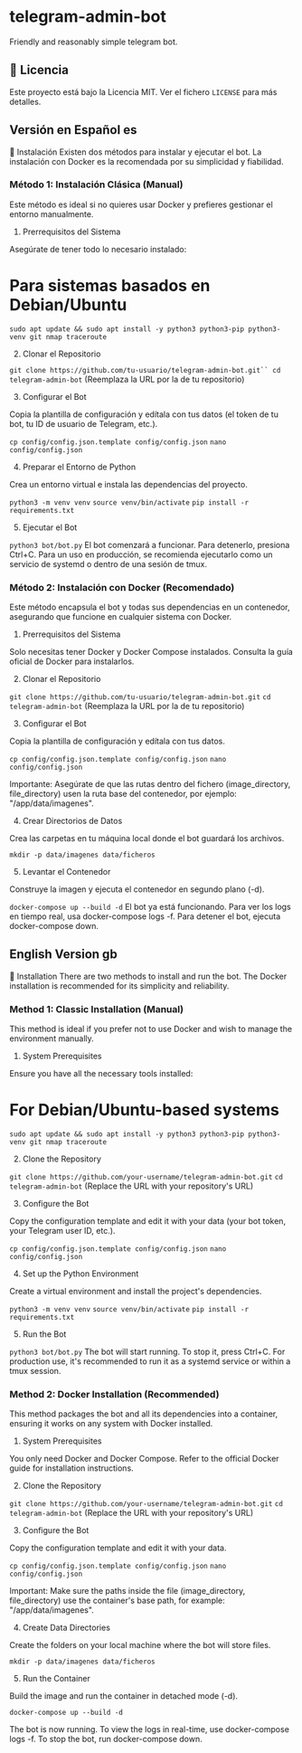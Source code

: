 # telegram-admin-bot
Friendly and reasonably simple telegram bot.

## 📜 Licencia

Este proyecto está bajo la Licencia MIT. Ver el fichero `LICENSE` para más detalles.

## Versión en Español es
🔧 Instalación
Existen dos métodos para instalar y ejecutar el bot. La instalación con Docker es la recomendada por su simplicidad y fiabilidad.

### Método 1: Instalación Clásica (Manual)
Este método es ideal si no quieres usar Docker y prefieres gestionar el entorno manualmente.

1. Prerrequisitos del Sistema

Asegúrate de tener todo lo necesario instalado:


# Para sistemas basados en Debian/Ubuntu
`sudo apt update && sudo apt install -y python3 python3-pip python3-venv git nmap traceroute`

2. Clonar el Repositorio

`git clone https://github.com/tu-usuario/telegram-admin-bot.git``
cd telegram-admin-bot`
(Reemplaza la URL por la de tu repositorio)

3. Configurar el Bot

Copia la plantilla de configuración y edítala con tus datos (el token de tu bot, tu ID de usuario de Telegram, etc.).


`cp config/config.json.template config/config.json`
`nano config/config.json`

4. Preparar el Entorno de Python

Crea un entorno virtual e instala las dependencias del proyecto.


`python3 -m venv venv`
`source venv/bin/activate`
`pip install -r requirements.txt`

5. Ejecutar el Bot

`python3 bot/bot.py`
El bot comenzará a funcionar. Para detenerlo, presiona Ctrl+C. Para un uso en producción, se recomienda ejecutarlo como un servicio de systemd o dentro de una sesión de tmux.

### Método 2: Instalación con Docker (Recomendado)
Este método encapsula el bot y todas sus dependencias en un contenedor, asegurando que funcione en cualquier sistema con Docker.

1. Prerrequisitos del Sistema

Solo necesitas tener Docker y Docker Compose instalados. Consulta la guía oficial de Docker para instalarlos.

2. Clonar el Repositorio

`git clone https://github.com/tu-usuario/telegram-admin-bot.git`
`cd telegram-admin-bot`
(Reemplaza la URL por la de tu repositorio)

3. Configurar el Bot

Copia la plantilla de configuración y edítala con tus datos.

`cp config/config.json.template config/config.json`
`nano config/config.json`

Importante: Asegúrate de que las rutas dentro del fichero (image_directory, file_directory) usen la ruta base del contenedor, por ejemplo: "/app/data/imagenes".

4. Crear Directorios de Datos

Crea las carpetas en tu máquina local donde el bot guardará los archivos.

`mkdir -p data/imagenes data/ficheros`

5. Levantar el Contenedor

Construye la imagen y ejecuta el contenedor en segundo plano (-d).

`docker-compose up --build -d`
El bot ya está funcionando. Para ver los logs en tiempo real, usa docker-compose logs -f. Para detener el bot, ejecuta docker-compose down.

## English Version gb
🔧 Installation
There are two methods to install and run the bot. The Docker installation is recommended for its simplicity and reliability.

### Method 1: Classic Installation (Manual)
This method is ideal if you prefer not to use Docker and wish to manage the environment manually.

1. System Prerequisites

Ensure you have all the necessary tools installed:


# For Debian/Ubuntu-based systems
`sudo apt update && sudo apt install -y python3 python3-pip python3-venv git nmap traceroute`

2. Clone the Repository

`git clone https://github.com/your-username/telegram-admin-bot.git`
`cd telegram-admin-bot`
(Replace the URL with your repository's URL)

3. Configure the Bot

Copy the configuration template and edit it with your data (your bot token, your Telegram user ID, etc.).

`cp config/config.json.template config/config.json`
`nano config/config.json`

4. Set up the Python Environment

Create a virtual environment and install the project's dependencies.

`python3 -m venv venv`
`source venv/bin/activate`
`pip install -r requirements.txt`

5. Run the Bot

`python3 bot/bot.py`
The bot will start running. To stop it, press Ctrl+C. For production use, it's recommended to run it as a systemd service or within a tmux session.

### Method 2: Docker Installation (Recommended)
This method packages the bot and all its dependencies into a container, ensuring it works on any system with Docker installed.

1. System Prerequisites

You only need Docker and Docker Compose. Refer to the official Docker guide for installation instructions.

2. Clone the Repository

`git clone https://github.com/your-username/telegram-admin-bot.git`
`cd telegram-admin-bot`
(Replace the URL with your repository's URL)

3. Configure the Bot

Copy the configuration template and edit it with your data.

`cp config/config.json.template config/config.json`
`nano config/config.json`

Important: Make sure the paths inside the file (image_directory, file_directory) use the container's base path, for example: "/app/data/imagenes".

4. Create Data Directories

Create the folders on your local machine where the bot will store files.

`mkdir -p data/imagenes data/ficheros`

5. Run the Container

Build the image and run the container in detached mode (-d).

`docker-compose up --build -d`

The bot is now running. To view the logs in real-time, use docker-compose logs -f. To stop the bot, run docker-compose down.
